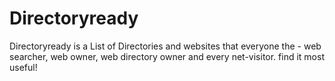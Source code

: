 Directoryready
==============

 Directoryready is a List of Directories and websites that everyone the - web searcher, web owner, web directory owner and every net-visitor. find it most useful!